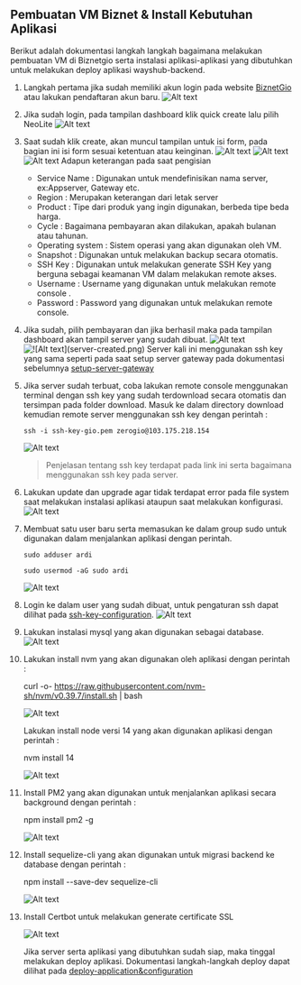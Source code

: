 ## Pembuatan VM Biznet & Install Kebutuhan Aplikasi
Berikut adalah dokumentasi langkah langkah bagaimana melakukan pembuatan VM di Biznetgio serta instalasi aplikasi-aplikasi yang dibutuhkan untuk melakukan deploy aplikasi wayshub-backend.

1. Langkah pertama jika sudah memiliki akun login pada website [BiznetGio](portal.biznetgio.com) atau lakukan pendaftaran akun baru. 
![Alt text](setup-server/login-biznetgio.png)

2. Jika sudah login, pada tampilan dashboard klik quick create lalu pilih NeoLite
![Alt text](setup-server/quick-create.png)

3. Saat sudah klik create, akan muncul tampilan untuk isi form, pada bagian ini isi form sesuai ketentuan atau keinginan.
![Alt text](setup-server/create-server.png)
![Alt text](setup-server/create-server-1.png)
![Alt text](setup-server/create-server-2.png)
Adapun keterangan pada saat pengisian 
    - Service Name : Digunakan untuk mendefinisikan nama server, ex:Appserver, Gateway etc.
    - Region : Merupakan keterangan dari letak server
    - Product : Tipe dari produk yang ingin digunakan, berbeda tipe beda harga.
    - Cycle : Bagaimana pembayaran akan dilakukan, apakah bulanan atau tahunan.
    - Operating system : Sistem operasi yang akan digunakan oleh VM.
    - Snapshot : Digunakan untuk melakukan backup secara otomatis.
    - SSH Key : Digunakan untuk melakukan generate SSH Key yang berguna sebagai keamanan VM dalam melakukan remote akses.
    - Username : Username yang digunakan untuk melakukan remote console .
    - Password : Password yang digunakan untuk melakukan remote console.

4. Jika sudah, pilih pembayaran dan jika berhasil maka pada tampilan dashboard akan tampil server yang sudah dibuat.
![Alt text](setup-server/create-server-3.png)
![!\[Alt text\](server-created.png)](setup-server/server-created.png)
Server kali ini menggunakan ssh key yang sama seperti pada saat setup server gateway pada dokumentasi sebelumnya [setup-server-gateway](../Day-1/setup-server.md)

5. Jika server sudah terbuat, coba lakukan remote console menggunakan terminal dengan ssh key yang sudah terdownload secara otomatis dan tersimpan pada folder download. Masuk ke dalam directory download kemudian remote server menggunakan ssh key dengan perintah :

    ```ssh -i ssh-key-gio.pem zerogio@103.175.218.154```

    ![Alt text](setup-server/remote-server.png)
    
    >Penjelasan tentang ssh key terdapat pada link ini serta bagaimana menggunakan ssh key pada server. 

6. Lakukan update dan upgrade agar tidak terdapat error pada file system saat melakukan instalasi aplikasi ataupun saat melakukan konfigurasi.
![Alt text](setup-server/update&upgrade.png)

7. Membuat satu user baru serta memasukan ke dalam group sudo untuk digunakan dalam menjalankan aplikasi dengan perintah.

   ```sudo adduser ardi```

   ```sudo usermod -aG sudo ardi```

   ![Alt text](setup-server/adduser&usermod.png)

8. Login ke dalam user yang sudah dibuat, untuk pengaturan ssh dapat dilihat pada [ssh-key-configuration](ssh-key-configuration.md).
![Alt text](setup-server/login-ardi.png)

9. Lakukan instalasi mysql yang akan digunakan sebagai database.
![Alt text](setup-server/install-mysql.png)

10. Lakukan install nvm yang akan digunakan oleh aplikasi dengan perintah :

    curl -o- https://raw.githubusercontent.com/nvm-sh/nvm/v0.39.7/install.sh | bash

    ![Alt text](setup-server/install-nvm.png)

    Lakukan install node versi 14 yang akan digunakan aplikasi dengan perintah : 

    nvm install 14

    ![Alt text](setup-server/nvm-install-14.png)

11. Install PM2 yang akan digunakan untuk menjalankan aplikasi secara background dengan perintah :

    npm install pm2 -g

    ![Alt text](setup-server/npm-install-pm2.png)

12. Install sequelize-cli yang akan digunakan untuk migrasi backend ke database dengan perintah : 

    npm install --save-dev sequelize-cli

    ![Alt text](setup-server/npm-install-sequelize-cli.png)

13. Install Certbot untuk melakukan generate certificate SSL

    ![Alt text](setup-server/install-certbot.png)

    Jika server serta aplikasi yang dibutuhkan sudah siap, maka tinggal melakukan deploy aplikasi. Dokumentasi langkah-langkah deploy dapat dilihat pada [deploy-application&configuration](deploy-application&configuration.md)


